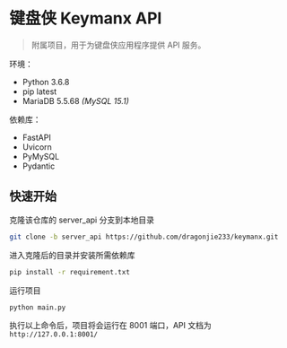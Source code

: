 # 键盘侠 Keymanx API

> 附属项目，用于为键盘侠应用程序提供 API 服务。

环境：
  - Python 3.6.8
  - pip latest
  - MariaDB 5.5.68 *(MySQL 15.1)*

依赖库：
  - FastAPI
  - Uvicorn
  - PyMySQL
  - Pydantic

## 快速开始

克隆该仓库的 server_api 分支到本地目录

```bash
git clone -b server_api https://github.com/dragonjie233/keymanx.git
```

进入克隆后的目录并安装所需依赖库

```bash
pip install -r requirement.txt
```

运行项目

```bash
python main.py
```

执行以上命令后，项目将会运行在 8001 端口，API 文档为 `http://127.0.0.1:8001/`

